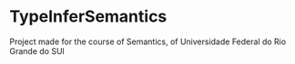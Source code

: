 # TypeInferSemantics
Project made for the course of Semantics, of Universidade Federal do Rio Grande do SUl
